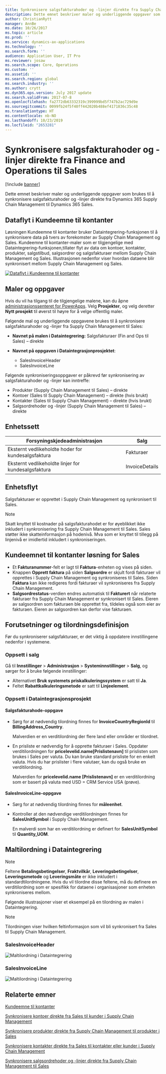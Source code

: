 ```yaml
---
title: Synkronisere salgsfakturahoder og -linjer direkte fra Supply Chain Management til Sales
description: Dette emnet beskriver maler og underliggende oppgaver som brukes til å synkronisere salgsfakturahoder og -linjer direkte fra Dynamics 365 Supply Chain Management til Dynamics 365 Sales.
author: ChristianRytt
manager: AnnBe
ms.date: 10/26/2017
ms.topic: article
ms.prod: ''
ms.service: dynamics-ax-applications
ms.technology: ''
ms.search.form: ''
audience: Application User, IT Pro
ms.reviewer: josaw
ms.search.scope: Core, Operations
ms.custom: ''
ms.assetid: ''
ms.search.region: global
ms.search.industry: ''
ms.author: crytt
ms.dyn365.ops.version: July 2017 update
ms.search.validFrom: 2017-07-8
ms.openlocfilehash: fa2772db63332319c399999bd5f747b2ac729d9e
ms.sourcegitcommit: 0099fb24f5f40ff442020b488ef4171836c35c48
ms.translationtype: HT
ms.contentlocale: nb-NO
ms.lasthandoff: 10/23/2019
ms.locfileid: "2653281"
---
```

# <a name="synchronize-sales-invoice-headers-and-lines-directly-from-finance-and-operations-to-sales"></a>Synkronisere salgsfakturahoder og -linjer direkte fra Finance and Operations til Sales

[!include [banner](../includes/banner.md)]

Dette emnet beskriver maler og underliggende oppgaver som brukes til å synkronisere salgsfakturahoder og -linjer direkte fra Dynamics 365 Supply Chain Management til Dynamics 365 Sales.

## <a name="data-flow-in-prospect-to-cash"></a>Dataflyt i Kundeemne til kontanter

Løsningen Kundeemne til kontanter bruker Dataintegrering-funksjonen til å synkronisere data på tvers av forekomster av Supply Chain Management og Sales. Kundeemne til kontanter-maler som er tilgjengelige med Dataintegrering-funksjonen,tillater flyt av data om kontoer, kontakter, produkter, salgstilbud, salgsordrer og salgsfakturaer mellom Supply Chain Management og Sales. Illustrasjonen nedenfor viser hvordan dataene blir synkronisert mellom Supply Chain Management og Sales.

[![Dataflyt i Kundeemne til kontanter](./media/prospect-to-cash-data-flow.png)](./media/prospect-to-cash-data-flow.png)

## <a name="templates-and-tasks"></a>Maler og oppgaver

Hvis du vil ha tilgang til de tilgjengelige malene, kan du åpne [administrasjonssenteret for PowerApps](https://preview.admin.powerapps.com/dataintegration). Velg **Prosjekter**, og velg deretter **Nytt prosjekt** til øverst til høyre for å velge offentlig maler.

Følgende mal og underliggende oppgavene brukes til å synkronisere salgsfakturahoder og -linjer fra Supply Chain Management til Sales:

- **Navnet på malen i Dataintegrering:** Salgsfakturaer (Fin and Ops til Sales) – direkte
- **Navnet på oppgaven i Dataintegrasjonprosjektet**:

    - SalesInvoiceHeader
    - SalesInvoiceLine

Følgende synkroniseringsoppgaver er påkrevd før synkronisering av salgsfakturahoder og -linjer kan inntreffe:

- Produkter (Supply Chain Management til Sales) – direkte
- Kontoer (Sales til Supply Chain Management) – direkte (hvis brukt)
- Kontakter (Sales til Supply Chain Management) – direkte (hvis brukt)
- Salgsordrehoder og -linjer (Supply Chain Management til Sales) – direkte

## <a name="entity-set"></a>Enhetssett

| Forsyningskjedeadministrasjon                              | Salg          |
|------------------------------------------------------|----------------|
| Eksternt vedlikeholdte hoder for kundesalgsfaktura | Fakturaer       |
| Eksternt vedlikeholdte linjer for kundesalgsfaktura   | InvoiceDetails |

## <a name="entity-flow"></a>Enhetsflyt

Salgsfakturaer er opprettet i Supply Chain Management og synkronisert til Sales.

> [!NOTE]
> Skatt knyttet til kostnader på salgsfakturahodet er for øyeblikket ikke inkludert i synkronisering fra Supply Chain Management til Sales. Sales støtter ikke skatteinformasjon på hodenivå. Mva som er knyttet til tillegg på linjenivå er imidlertid inkludert i synkroniseringen.

## <a name="prospect-to-cash-solution-for-sales"></a>Kundeemnet til kontanter løsning for Sales

- Et **Fakturanummer**-felt er lagt til **Faktura**-enheten og vises på siden.
- Knappen **Opprett faktura** på siden **Salgsordre** er skjult fordi fakturaer vil opprettes i Supply Chain Management og synkroniseres til Sales. Siden **Faktura** kan ikke redigeres fordi fakturaer vil synkroniseres fra Supply Chain Management.
- **Salgsordrestatus**-verdien endres automatisk til **Fakturert** når relaterte fakturaer fra Supply Chain Management er synkronisert til Sales. Eieren av salgsordren som fakturaen ble opprettet fra, tildeles også som eier av fakturaen. Eieren av salgsordren kan derfor vise fakturaen.

## <a name="preconditions-and-mapping-setup"></a>Forutsetninger og tilordningsdefinisjon

Før du synkroniserer salgsfakturaer, er det viktig å oppdatere innstillingene nedenfor i systemene.

### <a name="setup-in-sales"></a>Oppsett i salg

Gå til **Innstillinger** > **Administrasjon** > **Systeminnstillinger** > **Salg**, og sørger for å bruke følgende innstillinger:

- Alternativet **Bruk systemets priskalkuleringssystem** er satt til **Ja**.
- Feltet **Rabattkalkuleringsmetode** er satt til **Linjeelement**.

### <a name="setup-in-the-data-integration-project"></a>Oppsett i Dataintegrasjonsprosjekt

#### <a name="salesinvoiceheader-task"></a>Salgsfakturahode-oppgave

- Sørg for at nødvendig tilordning finnes for **InvoiceCountryRegionId** til **BillingAddress\_Country**.

    Malverdien er en verditilordning der flere land eller områder er tilordnet.

- En prisliste er nødvendig for å opprette fakturaer i Sales. Oppdater verditilordningen for **pricelevelid.name\[Prislistenavn\]** til prislisten som brukes i Sales per valuta. Du kan bruke standard prisliste for en enkelt valuta. Hvis du har prislister i flere valutaer, kan du også bruke en verditilordning.

    Malverdien for **pricelevelid.name \[Prislistenavn\]** er en verditilordning som er basert på valuta med USD = CRM Service USA (prøve).  
    
#### <a name="salesinvoiceline-task"></a>SalesInvoiceLine-oppgave

- Sørg for at nødvendig tilordning finnes for **måleenhet**.
- Kontroller at den nødvendige verditilordningen finnes for **SalesUnitSymbol** i Supply Chain Management.

    En malverdi som har en verditilordning er definert for **SalesUnitSymbol** til **Quantity\_UOM**.

## <a name="template-mapping-in-data-integration"></a>Maltilordning i Dataintegrering

> [!NOTE]
> Feltene **Betalingsbetingelser**, **Fraktvilkår**, **Leveringsbetingelser**, **Leveringsmetode** og **Leveringsmåte** er ikke inkludert i standardtilordningene. Hvis du vil tilordne disse feltene, må du definere en verditilordning som er spesifikk for dataene i organisasjoner som enheten synkroniseres mellom.

Følgende illustrasjoner viser et eksempel på en tilordning av malen i Dataintegrering. 

> [!NOTE]
> Tilordningen viser hvilken feltinformasjon som vil bli synkronisert fra Sales til Supply Chain Management.

### <a name="salesinvoiceheader"></a>SalesInvoiceHeader

![Maltilordning i Dataintegrering](./media/sales-invoice-direct-template-mapping-data-integrator-1.png)

### <a name="salesinvoiceline"></a>SalesInvoiceLine

![Maltilordning i Dataintegrering](./media/sales-invoice-direct-template-mapping-data-integrator-2.png)



## <a name="related-topics"></a>Relaterte emner

[Kundeemne til kontanter](prospect-to-cash.md)

[Synkronisere kontoer direkte fra Sales til kunder i Supply Chain Management](accounts-template-mapping-direct.md)

[Synkronisere produkter direkte fra Supply Chain Management til produkter i Sales](products-template-mapping-direct.md)

[Synkronisere kontakter direkte fra Sales til kontakter eller kunder i Supply Chain Management](contacts-template-mapping-direct.md)

[Synkronisere salgsordrehoder og -linjer direkte fra Supply Chain Management til Sales](sales-order-template-mapping-direct-two-ways.md)
